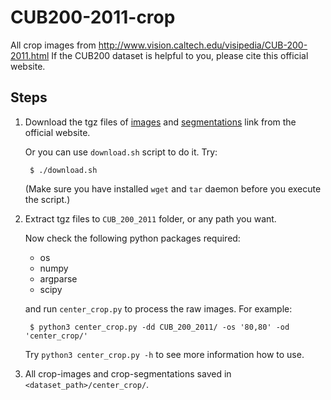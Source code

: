 # CUB200-2011-crop

All crop images from http://www.vision.caltech.edu/visipedia/CUB-200-2011.html
If the CUB200 dataset is helpful to you, please cite this official website.

## Steps

1. Download the tgz files of [images](http://www.vision.caltech.edu/visipedia-data/CUB-200-2011/CUB_200_2011.tgz) and [segmentations](http://www.vision.caltech.edu/visipedia-data/CUB-200-2011/segmentations.tgz) link from the official website.

	Or you can use `download.sh` script to do it. Try: 

		$ ./download.sh

	(Make sure you have installed `wget` and `tar` daemon before you execute the script.)


2. Extract tgz files to `CUB_200_2011` folder, or any path you want. 

	Now check the following python packages required:
	* os
	* numpy
	* argparse
	* scipy

	and run `center_crop.py` to process the raw images. For example:

		$ python3 center_crop.py -dd CUB_200_2011/ -os '80,80' -od 'center_crop/'

	Try `python3 center_crop.py -h` to see more information how to use.

3. All crop-images and crop-segmentations saved in `<dataset_path>/center_crop/`.
